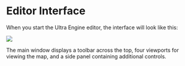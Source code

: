 # Editor Interface

When you start the Ultra Engine editor, the interface will look like this:

![](https://github.com/UltraEngine/Documentation/blob/master/Images/defaultviewmax.png?raw=true)

The main window displays a toolbar across the top, four viewports for viewing the map, and a side panel containing additional controls.

